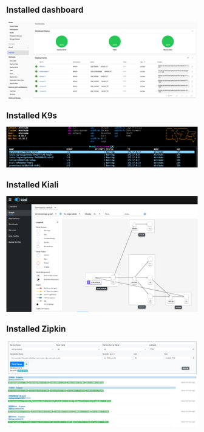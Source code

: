 ## Installed dashboard
![dashboard](./screenshots/dashboard.png "dashboard")

## Installed K9s
![k9s](./screenshots/k9s.png "k9s")

## Installed Kiali
![kiali](./screenshots/kiali.png "kiali")

## Installed Zipkin
![zipkin](./screenshots/zipkin.png "zipkin")
